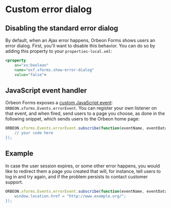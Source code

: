 # Custom error dialog

<!-- toc -->

## Disabling the standard error dialog

By default, when an Ajax error happens, Orbeon Forms shows users an error dialog. First, you'll want to disable this behavior. You can do so by adding this property to your `properties-local.xml`:

```xml
<property
    as="xs:boolean"
    name="oxf.xforms.show-error-dialog"
    value="false">
```

## JavaScript event handler

Orbeon Forms exposes a [custom JavaScript event](http://developer.yahoo.com/yui/event/#customevent): `ORBEON.xforms.Events.errorEvent`. You can register your own listener on that event, and when fired, send users to a page you choose, as done in the following snippet, which sends users to the Orbeon home page:

```javascript
ORBEON.xforms.Events.errorEvent.subscribe(function(eventName, eventData) {`  
    // your code here
});
```

## Example

In case the user session expires, or some other error happens, you would like to redirect them a page you created that will, for instance, tell users to log in and try again, and if the problem persists to contact customer support.

```javascript
ORBEON.xforms.Events.errorEvent.subscribe(function(eventName, eventData) {`  
    window.location.href = "http://www.example.org/";
});
```
